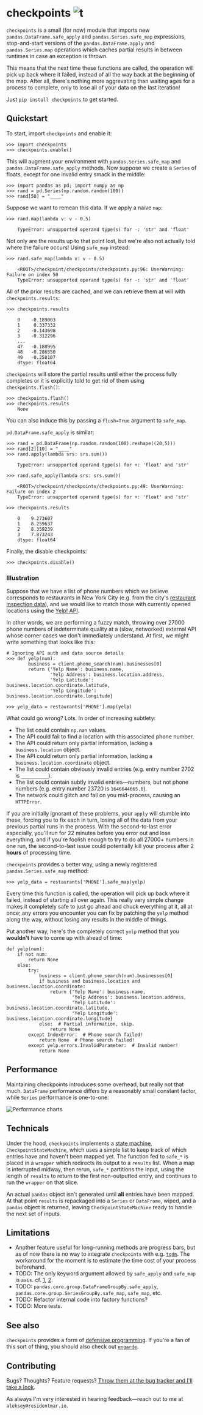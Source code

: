 # checkpoints ![t](https://img.shields.io/badge/status-alpha-red.svg)

`checkpoints` is a small (for now) module that imports new `pandas.DataFrame.safe_apply` and `pandas.Series.safe_map`
expressions, stop-and-start versions of the `pandas.DataFrame.apply` and `pandas.Series.map` operations which caches
partial results in between runtimes in case an exception is thrown.

This means that the next time these functions are called, the operation will pick up back where it failed, instead
of all the way back at the beginning of the map. After all, there's nothing more aggrevating than waiting ages for a
process to complete, only to lose all of your data on the last iteration!

Just `pip install checkpoints` to get started.

## Quickstart

To start, import `checkpoints` and enable it:

    >>> import checkpoints
    >>> checkpoints.enable()

This will augment your environment with `pandas.Series.safe_map` and `pandas.DataFrame.safe_apply` methods. Now
suppose we create a `Series` of floats, except for one invalid entry smack in the middle:

    >>> import pandas as pd; import numpy as np
    >>> rand = pd.Series(np.random.random(100))
    >>> rand[50] = "____"

Suppose we want to remean this data. If we apply a naive `map`:

    >>> rand.map(lambda v: v - 0.5)

        TypeError: unsupported operand type(s) for -: 'str' and 'float'

Not only are the results up to that point lost, but we're also not actually told where the failure occurs! Using
`safe_map` instead:

    >>> rand.safe_map(lambda v: v - 0.5)

        <ROOT>/checkpoint/checkpoints/checkpoints.py:96: UserWarning: Failure on index 50
        TypeError: unsupported operand type(s) for -: 'str' and 'float'

All of the prior results are cached, and we can retrieve them at will with `checkpoints.results`:

    >>> checkpoints.results

        0    -0.189003
        1     0.337332
        2    -0.143698
        3    -0.312296
        ...
        47   -0.188995
        48   -0.286550
        49   -0.258107
        dtype: float64

`checkpoints` will store the partial results until either the process fully completes or it is explicitly told to get
 rid of them using `checkpoints.flush()`:

    >>> checkpoints.flush()
    >>> checkpoints.results
        None

You can also induce this by passing a `flush=True` argument to `safe_map`.

`pd.DataFrame.safe_apply` is similar:

    >>> rand = pd.DataFrame(np.random.random(100).reshape((20,5)))
    >>> rand[2][10] = "____"
    >>> rand.apply(lambda srs: srs.sum())

        TypeError: unsupported operand type(s) for +: 'float' and 'str'

    >>> rand.safe_apply(lambda srs: srs.sum())

        <ROOT>/checkpoint/checkpoints/checkpoints.py:49: UserWarning: Failure on index 2
        TypeError: unsupported operand type(s) for +: 'float' and 'str'

    >>> checkpoints.results

        0    9.273607
        1    8.259637
        2    8.359239
        3    7.873243
        dtype: float64

Finally, the disable checkpoints:

    >>> checkpoints.disable()

### Illustration

Suppose that we have a list of phone numbers which we believe corresponds to restaurants in New York City (e.g. from
the city's [restaurant inspection data](https://data.cityofnewyork.us/Health/DOHMH-New-York-City-Restaurant-Inspection-Results/43nn-pn8j)), and we would like to match those
with currently opened locations using the [Yelp! API](https://www.yelp.com/developers/documentation/v2/phone_search).

In other words, we are performing a fuzzy match, throwing over 27000 phone numbers of indeterminate quality at a
(slow, networked) external API whose corner cases we don't immediately understand. At first, we might write something
 that looks like this:

    # Ignoring API auth and data source details
    >>> def yelp(num):
            business = client.phone_search(num).businesses[0]
            return {'Yelp Name': business.name,
                    'Yelp Address': business.location.address,
                    'Yelp Latitude': business.location.coordinate.latitude,
                    'Yelp Longitude': business.location.coordinate.longitude}

    >>> yelp_data = restaurants['PHONE'].map(yelp)

What could go wrong? Lots. In order of increasing subtlety:

* The list could contain `np.nan` values.
* The API could fail to find a location with this associated phone number.
* The API could return only partial information, lacking a `business.location` object.
* The API could return only partial information, lacking a `business.location.coordinate` object.
* The list could contain obviously invalid entries (e.g. entry number 2702 is `__________`).
* The list could contain subtly invalid entries&mdash;numbers, but not phone numbers (e.g. entry number 23720
is `1646644665.0`).
* The network could glitch and fail on you mid-process, causing an `HTTPError`.

If you are initially ignorant of these problems, your `apply` will stumble into these, forcing you to fix each in
turn, losing all of the data from your previous partial runs in the process. With the second-to-last error especially,
you'll run for 22 minutes before you error out and lose everything, and if you're foolish enough to try to do all
27000+ numbers in one run, the second-to-last issue could potentially kill your process after 2 **hours** of processing
 time.

`checkpoints` provides a better way, using a newly registered `pandas.Series.safe_map` method:

    >>> yelp_data = restaurants['PHONE'].safe_map(yelp)

Every time this function is called, the operation will pick up back where it failed, instead of starting all over
again. This really very simple change makes it completely safe to just go ahead and chuck everything at it, all at
once; any errors you encounter you can fix by patching the `yelp` method along the way, without losing
any results in the middle of things.

Put another way, here's the completely correct `yelp` method that you **wouldn't** have to come up with ahead of time:

    def yelp(num):
        if not num:
            return None
        else:
            try:
                business = client.phone_search(num).businesses[0]
                if business and business.location and business.location.coordinate:
                    return {'Yelp Name': business.name,
                            'Yelp Address': business.location.address,
                            'Yelp Latitude': business.location.coordinate.latitude,
                            'Yelp Longitude': business.location.coordinate.longitude}
                else:  # Partial information, skip.
                    return None
            except IndexError:  # Phone search failed!
                return None  # Phone search failed!
            except yelp.errors.InvalidParameter:  # Invalid number!
                return None

## Performance

Maintaining checkpoints introduces some overhead, but really not that much. `DataFrame` performance differs by a
reasonably small constant factor, while `Series` performance is one-to-one:

![Performance charts](http://i.imgur.com/jFIgXOG.png)

## Technicals

Under the hood, `checkpoints` implements a [state machine](https://en.wikipedia.org/wiki/Finite-state_machine),
`CheckpointStateMachine`, which uses a simple list to keep track of which entries have and haven't been mapped yet.
The function fed to `safe_*` is placed in a `wrapper` which redirects its output to a `results` list. When a map is
interrupted midway, then rerun, `safe_*` partitions the input, using the length of `results` to return to the first
non-outputted entry, and continues to run the `wrapper` on that slice.

An actual `pandas` object isn't generated until **all** entries have been mapped. At that point `results` is
repackaged into a `Series` or `DataFrame`, wiped, and a `pandas` object is returned, leaving `CheckpointStateMachine`
 ready to handle the next set of inputs.

## Limitations

* Another feature useful for long-running methods are progress bars, but as of now there is no way to integrate
`checkpoints` with e.g. [`tqdm`](https://github.com/tqdm/tqdm). The workaround for the moment is to estimate the time
cost of your process beforehand.
* TODO: The only keyword argument allowed by `safe_apply` and `safe_map` is `axis`. cf. [1](http://pandas.pydata.org/pandas-docs/stable/generated/pandas.DataFrame.apply.html), [2](http://pandas.pydata.org/pandas-docs/stable/generated/pandas.Series.map.html).
* TODO: `pandas.core.group.DataFrameGroupBy.safe_apply`, `pandas.core.group.SeriesGroupBy.safe_map`, `safe_map`, etc.
* TODO: Refactor internal code into factory functions?
* TODO: More tests.

## See also

`checkpoints` provides a form of [defensive programming](https://en.wikipedia.org/wiki/Defensive_programming). If
you're a fan of this sort of thing, you should also check out [`engarde`](https://github.com/TomAugspurger/engarde).

## Contributing

Bugs? Thoughts? Feature requests? [Throw them at the bug tracker and I'll take a look](https://github.com/ResidentMario/missingno/issues).

As always I'm very interested in hearing feedback&mdash;reach out to me at `aleksey@residentmar.io`.
